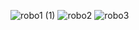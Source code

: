 ![robo1 (1)](https://github.com/fbuenohernandez/Robociclagem/assets/132588231/d5a9c4e3-2e8f-4671-825d-08abf2e8c241)
![robo2](https://github.com/fbuenohernandez/Robociclagem/assets/132588231/c8d25344-1cbf-46a6-babe-ba089cb90d40)
![robo3](https://github.com/fbuenohernandez/Robociclagem/assets/132588231/255538eb-2df2-4205-8544-b5dbad0b04f2)
